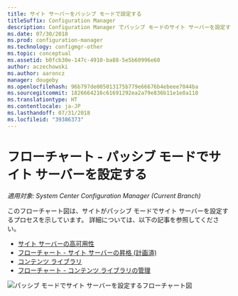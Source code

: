 ```yaml
---
title: サイト サーバーをパッシブ モードで設定する
titleSuffix: Configuration Manager
description: Configuration Manager でパッシブ モードのサイト サーバーを設定する方法のフローチャート図です。
ms.date: 07/30/2018
ms.prod: configuration-manager
ms.technology: configmgr-other
ms.topic: conceptual
ms.assetid: b0fcb30e-147c-4910-ba88-5e5b60996e60
author: aczechowski
ms.author: aaroncz
manager: dougeby
ms.openlocfilehash: 96b797de005013175b779e66676b4ebeee7044ba
ms.sourcegitcommit: 1826664216c61691292ea2a79e836b11e1e8a118
ms.translationtype: HT
ms.contentlocale: ja-JP
ms.lasthandoff: 07/31/2018
ms.locfileid: "39386373"
---
```

# <a name="flowchart---set-up-a-site-server-in-passive-mode"></a>フローチャート - パッシブ モードでサイト サーバーを設定する

*適用対象: System Center Configuration Manager (Current Branch)*

このフローチャート図は、サイトがパッシブ モードでサイト サーバーを設定するプロセスを示しています。 詳細については、以下の記事を参照してください。  
- [サイト サーバーの高可用性](/sccm/core/servers/deploy/configure/site-server-high-availability)
- [フローチャート - サイト サーバーの昇格 (計画済)](/sccm/core/servers/deploy/configure/promote-site-server-flowchart)
- [コンテンツ ライブラリ](/sccm/core/plan-design/hierarchy/the-content-library)
- [フローチャート - コンテンツ ライブラリの管理](/sccm/core/plan-design/hierarchy/manage-content-library-flowchart)


![パッシブ モードでサイト サーバーを設定するフローチャート図](media/passive-site-server-setup.png)